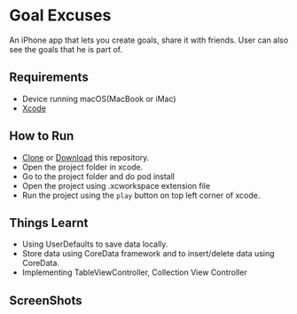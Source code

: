 # Goal Excuses

An iPhone app that lets you create goals, share it with friends. User can also see the goals that he is part of.

## Requirements

 * Device running macOS(MacBook or iMac) 
 * [Xcode](https://developer.apple.com/xcode/)

## How to Run
* [Clone](https://github.com/pranayboggarapu/GoalExcuses) or [Download](https://github.com/pranayboggarapu/GoalExcuses/archive/master.zip) this repository.
* Open the project folder in xcode.
* Go to the project folder and do pod install
* Open the project using .xcworkspace extension file
* Run the project using the `play` button on top left corner of xcode.

## Things Learnt

* Using UserDefaults to save data locally.
* Store data using CoreData framework and to insert/delete data using CoreData.
* Implementing TableViewController, Collection View Controller


## ScreenShots

